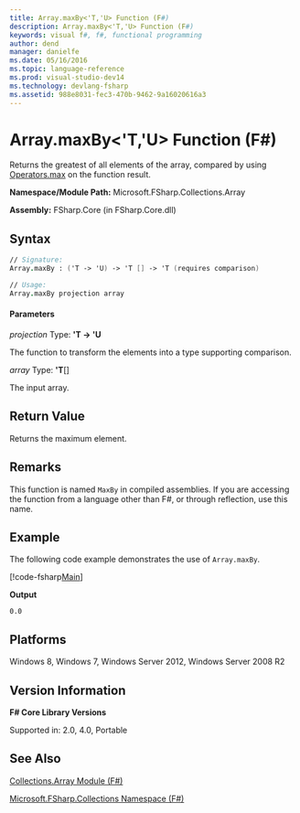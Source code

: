 ```yaml
---
title: Array.maxBy<'T,'U> Function (F#)
description: Array.maxBy<'T,'U> Function (F#)
keywords: visual f#, f#, functional programming
author: dend
manager: danielfe
ms.date: 05/16/2016
ms.topic: language-reference
ms.prod: visual-studio-dev14
ms.technology: devlang-fsharp
ms.assetid: 988e8031-fec3-470b-9462-9a16020616a3 
---
```


# Array.maxBy<'T,'U> Function (F#)

Returns the greatest of all elements of the array, compared by using [Operators.max](https://msdn.microsoft.com/library/9a988328-00e9-467b-8dfa-e7a6990f6cce) on the function result.

**Namespace/Module Path:** Microsoft.FSharp.Collections.Array

**Assembly:** FSharp.Core (in FSharp.Core.dll)

## Syntax

```fsharp
// Signature:
Array.maxBy : ('T -> 'U) -> 'T [] -> 'T (requires comparison)

// Usage:
Array.maxBy projection array
```

#### Parameters

*projection*
Type: **'T -&gt; 'U**

The function to transform the elements into a type supporting comparison.

*array*
Type: **'T**[[]](https://msdn.microsoft.com/library/def20292-9aae-4596-9275-b94e594f8493)

The input array.

## Return Value

Returns the maximum element.

## Remarks

This function is named `MaxBy` in compiled assemblies. If you are accessing the function from a language other than F#, or through reflection, use this name.

## Example

The following code example demonstrates the use of `Array.maxBy`.

[!code-fsharp[Main](../../../samples/snippets/fsarrays/snippet56.fs)]

**Output**

```
0.0
```

## Platforms

Windows 8, Windows 7, Windows Server 2012, Windows Server 2008 R2

## Version Information

**F# Core Library Versions**

Supported in: 2.0, 4.0, Portable

## See Also

[Collections.Array Module &#40;F&#35;&#41;](Collections.Array-Module-%5BFSharp%5D.md)

[Microsoft.FSharp.Collections Namespace &#40;F&#35;&#41;](Microsoft.FSharp.Collections-Namespace-%5BFSharp%5D.md)